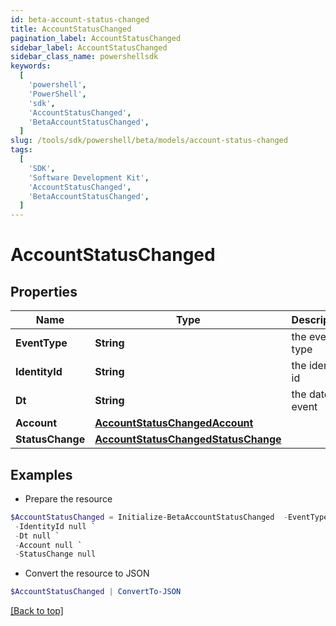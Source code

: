 ```yaml
---
id: beta-account-status-changed
title: AccountStatusChanged
pagination_label: AccountStatusChanged
sidebar_label: AccountStatusChanged
sidebar_class_name: powershellsdk
keywords:
  [
    'powershell',
    'PowerShell',
    'sdk',
    'AccountStatusChanged',
    'BetaAccountStatusChanged',
  ]
slug: /tools/sdk/powershell/beta/models/account-status-changed
tags:
  [
    'SDK',
    'Software Development Kit',
    'AccountStatusChanged',
    'BetaAccountStatusChanged',
  ]
---
```


# AccountStatusChanged

## Properties

| Name | Type | Description | Notes |
| --- | --- | --- | --- |
| **EventType** | **String** | the event type | [optional] |
| **IdentityId** | **String** | the identity id | [optional] |
| **Dt** | **String** | the date of event | [optional] |
| **Account** | [**AccountStatusChangedAccount**](account-status-changed-account) |  | [optional] |
| **StatusChange** | [**AccountStatusChangedStatusChange**](account-status-changed-status-change) |  | [optional] |

## Examples

- Prepare the resource

```powershell
$AccountStatusChanged = Initialize-BetaAccountStatusChanged  -EventType null `
 -IdentityId null `
 -Dt null `
 -Account null `
 -StatusChange null
```

- Convert the resource to JSON

```powershell
$AccountStatusChanged | ConvertTo-JSON
```

[[Back to top]](#)

